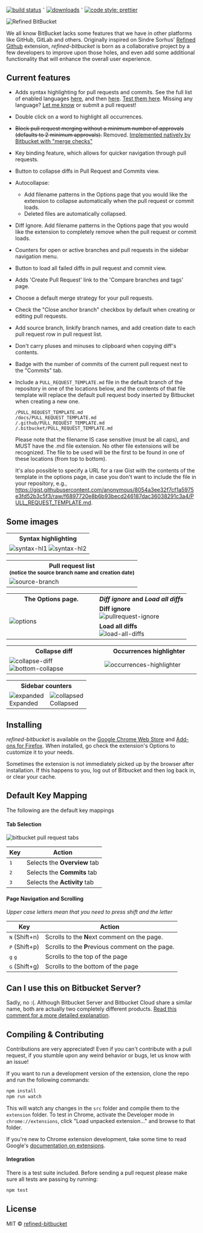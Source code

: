 [![build status](https://travis-ci.org/refined-bitbucket/refined-bitbucket.svg?branch=test-it)](https://travis-ci.org/refined-bitbucket/refined-bitbucket)
<sup>-</sup>
[![downloads](https://img.shields.io/chrome-web-store/d/afppminkfnfngihdocacbgeajbbdklkf.svg)](https://chrome.google.com/webstore/detail/refined-bitbucket/afppminkfnfngihdocacbgeajbbdklkf?utm_source=chrome-ntp-icon)
<sup>-</sup>
[![code style: prettier](https://img.shields.io/badge/code_style-prettier-ff69b4.svg?style=flat-square)](https://github.com/prettier/prettier)

![Refined BitBucket](./logo-full.svg)

We all know BitBucket lacks some features that we have in other platforms like GitHub, GitLab and others. Originally inspired on Sindre Sorhus' [Refined Github](https://github.com/sindresorhus/refined-github) extension, _refined-bitbucket_ is born as a collaborative project by a few developers to improve upon those holes, and even add some additional functionality that will enhance the overall user experience.

## Current features

*   Adds syntax highlighting for pull requests and commits. See the full list of enabled languages [here][prismjs-languages], and then [here][language-ext]. [Test them here](http://prismjs.com/test.html). Missing any language? [Let me know](https://github.com/refined-bitbucket/refined-bitbucket/issues) or submit a pull request!
*   Double click on a word to highlight all occurrences.
*   ~~Block pull request merging without a minimum number of approvals (defaults to 2 minimum approvals).~~ Removed. [Implemented natively by Bitbucket with "merge checks"](https://confluence.atlassian.com/bitbucketserver/checks-for-merging-pull-requests-776640039.html)
*   Key binding feature, which allows for quicker navigation through pull requests.
*   Button to collapse diffs in Pull Request and Commits view.
*   Autocollapse:
    *   Add filename patterns in the Options page that you would like the extension to collapse automatically when the pull request or commit loads.
    *   Deleted files are automatically collapsed.
*   Diff Ignore. Add filename patterns in the Options page that you would like the extension to completely remove when the pull request or commit loads.
*   Counters for open or active branches and pull requests in the sidebar navigation menu.
*   Button to load all failed diffs in pull request and commit view.
*   Adds 'Create Pull Request' link to the 'Compare branches and tags' page.
*   Choose a default merge strategy for your pull requests.
*   Check the "Close anchor branch" checkbox by default when creating or editing pull requests.
*   Add source branch, linkify branch names, and add creation date to each pull request row in pull request list.
*   Don't carry pluses and minuses to clipboard when copying diff's contents.
*   Badge with the number of commits of the current pull request next to the "Commits" tab.
*   Include a `PULL_REQUEST_TEMPLATE.md` file in the default branch of the repository in one of the locations below, and the contents of that file template will replace the default pull request body inserted by Bitbucket when creating a new one.

    ```
    /PULL_REQUEST_TEMPLATE.md
    /docs/PULL_REQUEST_TEMPLATE.md
    /.github/PULL_REQUEST_TEMPLATE.md
    /.bitbucket/PULL_REQUEST_TEMPLATE.md
    ```

    Please note that the filename IS case sensitive (must be all caps),
    and MUST have the .md file extension. No other file extensions will be
    recognized. The file to be used will be the first to be found in one
    of these locations (from top to bottom).

    It's also possible to specify a URL for a raw Gist with the contents
    of the template in the options page, in case you don't want to include
    the file in your repository, e.g., https://gist.githubusercontent.com/anonymous/8054a3ee32f7cf1a5975e3fd52b3c5f3/raw/f6897720e8b6b93becd246187dac36038291c3a4/PULL_REQUEST_TEMPLATE.md.

## Some images

<table>
	<tr>
		<th>
			Syntax highlighting
		</th>
	</tr>
	<tr>
		<td>
			<img src="https://user-images.githubusercontent.com/7514993/32377709-e708312a-c07e-11e7-87a0-05840deb0c48.PNG" alt="syntax-hl1">
			<img src="https://user-images.githubusercontent.com/7514993/32377721-ef7c6b0a-c07e-11e7-9f3c-b13b2bdce8ab.PNG" alt="syntax-hl2">
		</td>
	</tr>
</table>

<table>
	<tr>
		<th>
			Pull request list <br />
			<small>(notice the source branch name and creation date)</small>
		</th>
	</tr>
	<tr>
		<td>
			<img src="https://user-images.githubusercontent.com/7514993/35921778-0511d8d8-0bf2-11e8-933a-6d333e75335e.png" alt="source-branch">
		</td>
	</tr>
</table>

<table>
	<tr>
		<th width="50%">
			The Options page.<br>
		</th>
		<th width="50%">
			<em>Diff ignore</em> and <em>Load all diffs</em>
		</th>
	</tr>
	<tr>
		<td rowspan="2">
			<img src="https://user-images.githubusercontent.com/7514993/33744735-1f66115c-db89-11e7-804c-9739d3619c65.png" alt="options">
		</td>
		<td>
			<strong>Diff ignore</strong><br>
			<img src="https://user-images.githubusercontent.com/7514993/32203543-36e1b012-bdba-11e7-8a26-4accd0e775b6.png" alt="pullrequest-ignore">
		</td>
	</tr>
	<tr>
		<td>
			<strong>Load all diffs</strong><br>
			<img src="https://user-images.githubusercontent.com/7514993/32376684-da306e0c-c07b-11e7-81e6-bb9c42d21d2e.gif" alt="load-all-diffs">
		</td>
	</tr>
</table>

<table>
	<tr>
		<th width="50%">
			Collapse diff
		</th>
		<th width="50%">
			Occurrences highlighter
		</th>
	</tr>
	<tr>
		<td>
			<img src="https://user-images.githubusercontent.com/7514993/31857910-3938deb6-b6b8-11e7-8bac-f55242010a62.gif" alt="collapse-diff">
			<img src="https://user-images.githubusercontent.com/7514993/34419580-06327498-ebdb-11e7-90cc-41144d4bd671.gif" alt="bottom-collapse">
		</td>
		<td>
			<img src="https://user-images.githubusercontent.com/7514993/30448047-a815dd4a-995b-11e7-98e5-48664c2bd587.gif" alt="occurrences-highlighter">
		</td>
	</tr>
</table>

<table>
	<tr>
		<th colspan="2">
			Sidebar counters
		</th>
	</tr>
	<tr>
		<td>
			<img src="https://user-images.githubusercontent.com/7514993/35759127-0f886b44-084e-11e8-9e3a-58e9ce3da71a.png" alt="expanded"/> <br />
			Expanded
		</td>
		<td>
			<img src="https://user-images.githubusercontent.com/7514993/35742830-1c604af8-0812-11e8-936b-f6083599fb45.png" alt="collapsed" /> <br />
			Collapsed
		</td>
	</tr>
</table>

## Installing

_refined-bitbucket_ is available on the [Google Chrome Web Store][chrome-install] and [Add-ons for Firefox][firefox-install]. When installed, go check the extension's Options to customize it to your needs.

Sometimes the extension is not immediately picked up by the browser after installation. If this happens to you, log out of Bitbucket and then log back in, or clear your cache.

## Default Key Mapping

The following are the default key mappings

#### Tab Selection

![bitbucket pull request tabs][tab-image]

| Key          | Action                       |
| ------------ | ---------------------------- |
| <kbd>1</kbd> | Selects the **Overview** tab |
| <kbd>2</kbd> | Selects the **Commits** tab  |
| <kbd>3</kbd> | Selects the **Activity** tab |

#### Page Navigation and Scrolling

_Upper case letters mean that you need to press shift and the letter_

| Key                       | Action                                           |
| ------------------------- | ------------------------------------------------ |
| <kbd>N</kbd> (Shift+n)    | Scrolls to the **N**ext comment on the page.     |
| <kbd>P</kbd> (Shift+p)    | Scrolls to the **P**revious comment on the page. |
| <kbd>g</kbd> <kbd>g</kbd> | Scrolls to the top of the page                   |
| <kbd>G</kbd> (Shift+g)    | Scrolls to the bottom of the page                |

## Can I use this on Bitbucket Server?

Sadly, no :(. Although Bitbucket Server and Bitbucket Cloud share a similar name, both are actually two completely different products. [Read this comment for a more detailed explanation](https://github.com/refined-bitbucket/refined-bitbucket/issues/39#issuecomment-338455398).

## Compiling & Contributing

Contributions are very appreciated! Even if you can't contribute with a pull request, if you stumble upon any weird behavior or bugs, let us know with an issue!

If you want to run a development version of the extension, clone the repo and run the following commands:

```bash
npm install
npm run watch
```

This will watch any changes in the `src` folder and compile them to the `extension` folder. To test in Chrome, activate the Developer mode in `chrome://extensions`, click "Load unpacked extension..." and browse to that folder.

If you're new to Chrome extension development, take some time to read Google's [documentation on extensions](https://developer.chrome.com/extensions).

#### Integration

There is a test suite included. Before sending a pull request please make
sure all tests are passing by running:

```bash
npm test
```

## License

MIT © [refined-bitbucket](https://github.com/refined-bitbucket)

[chrome-install]: https://chrome.google.com/webstore/detail/refined-bitbucket/afppminkfnfngihdocacbgeajbbdklkf?utm_source=chrome-ntp-icon
[firefox-install]: https://addons.mozilla.org/en-US/firefox/addon/refined-bitbucket-/
[tab-image]: https://cloud.githubusercontent.com/assets/755669/18594922/1c74c184-7bf7-11e6-887d-859fb6206c65.png
[prismjs-languages]: http://prismjs.com/download.html?themes=prism&languages=markup+css+clike+javascript+abap+actionscript+ada+apacheconf+apl+applescript+c+asciidoc+asm6502+aspnet+autohotkey+autoit+bash+basic+batch+bison+brainfuck+bro+cpp+csharp+arduino+coffeescript+ruby+csp+css-extras+d+dart+diff+django+docker+eiffel+elixir+elm+erlang+fsharp+flow+fortran+gherkin+git+glsl+go+graphql+groovy+haml+handlebars+haskell+haxe+http+hpkp+hsts+ichigojam+icon+inform7+ini+io+j+java+jolie+json+julia+keyman+kotlin+latex+less+livescript+lolcode+lua+makefile+markdown+matlab+mel+mizar+monkey+n4js+nasm+nginx+nim+nix+nsis+objectivec+ocaml+opencl+oz+parigp+parser+pascal+perl+php+php-extras+powershell+processing+prolog+properties+protobuf+pug+puppet+pure+python+q+qore+r+jsx+typescript+renpy+reason+rest+rip+roboconf+crystal+rust+sas+sass+scss+scala+scheme+smalltalk+smarty+sql+stylus+swift+tcl+textile+twig+tsx+vbnet+verilog+vhdl+vim+wiki+xeora+xojo+yaml#category-languages
[language-ext]: https://github.com/refined-bitbucket/refined-bitbucket/blob/dev/src/syntax-highlight/language-ext.js
